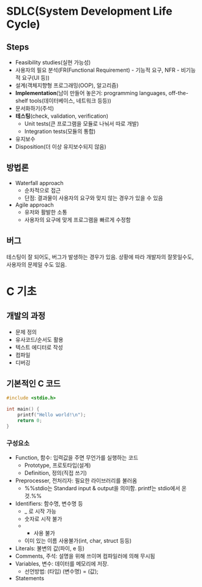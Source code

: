 # SDLC(System Development Life Cycle)

## Steps

- Feasibility studies(실현 가능성)
- 사용자의 필요 분석(FR(Functional Requirement) - 기능적 요구, NFR - 비기능적 요구(UI 등))
- 설계(객체지향형 프로그래밍(OOP), 알고리즘)
- **Implementation**(남이 만들어 놓은거: programming languages, off-the-shelf tools(데이터베이스, 네트워크 등등))
- 문서화하기(주석)
- **테스팅**(check, validation, verification)
  - Unit tests(큰 프로그램을 모듈로 나눠서 따로 개발)
  - Integration tests(모듈의 통합)
- 유지보수
- Disposition(더 이상 유지보수되지 않음)

## 방법론

- Waterfall approach
  - 순차적으로 접근
  - 단점: 결과물이 사용자의 요구와 맞지 않는 경우가 있을 수 있음
- Agile approach
  - 유저와 활발한 소통
  - 사용자의 요구에 맞게 프로그램을 빠르게 수정함

## 버그

테스팅이 잘 되어도, 버그가 발생하는 경우가 있음.
상황에 따라 개발자의 잘못일수도, 사용자의 문제일 수도 있음.

# C 기초

## 개발의 과정

- 문제 정의
- 유사코드/순서도 활용
- 텍스트 에디터로 작성
- 컴파일
- 디버깅

## 기본적인 C 코드

```C
#include <stdio.h>

int main() {
	printf("Hello world!\n");
	return 0;
}
```

### 구성요소

- Function, 함수: 입력값을 주면 무언가를 실행하는 코드
  - Prototype, 프로토타입(설계)
  - Definition, 정의(직접 쓰기)
- Preprocesser, 전처리자: 필요한 라이브러리를 불러옴
  - %%stdio는 Standard input & output을 의미함. printf는 stdio에서 온 것.%%
- Identifiers: 함수명, 변수명 등
  - \_ 로 시작 가능
  - 숫자로 시작 불가
  - - 사용 불가
  - 이미 있는 이름 사용불가(int, char, struct 등등)
- Literals: 불변의 값(파이, e 등)
- Comments, 주석: 설명을 위해 쓰이며 컴파일러에 의해 무시됨
- Variables, 변수: 데이터를 메모리에 저장.
  - 선언방법: (타입) (변수명) = (값);
- Statements
